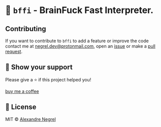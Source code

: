 # 🧠 `bffi` - BrainFuck Fast Interpreter.

## Contributing

If you want to contribute to `bffi` to add a feature or improve the code contact
me at [negrel.dev@protonmail.com](mailto:negrel.dev@protonmail.com), open an
[issue](https://github.com/negrel/bffi/issues) or make a
[pull request](https://github.com/negrel/bffi/pulls).

## :stars: Show your support

Please give a :star: if this project helped you!

[buy me a coffee](https://www.buymeacoffee.com/negrel)

## :scroll: License

MIT © [Alexandre Negrel](https://www.negrel.dev/)
